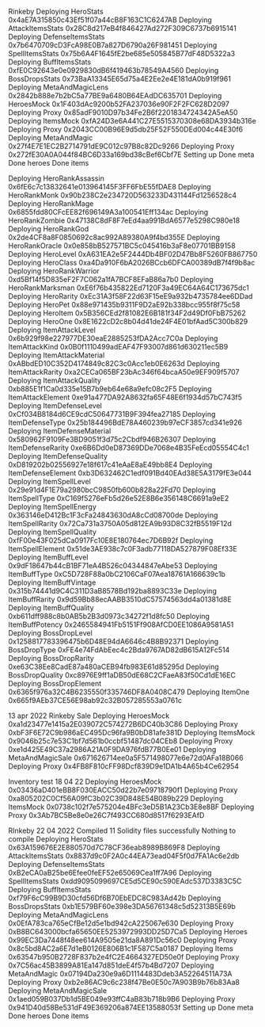 Rinkeby
Deploying HeroStats
0x4aE7A315850c43Ef51f07a44cB8F163C1C6247AB
Deploying AttackItemsStats
0x28C8d217eB4f846427Ad272F309C6737b6915141
Deploying DefenseItemsStats
0x7b6470709cD3FcA98E0B7a827D6790a26F981451
Deploying SpellItemsStats
0x75b6A4F1645fE2be685e505845B77dF48D5322a3
Deploying BuffItemsStats
0xfE0C92643e0e0929830dB6f419463b78549A4560
Deploying BossDropsStats
0x73BaA13345E65d75a4E2Ee2e4E181dA0b919f961
Deploying MetaAndMagicLens
0x2842b888e7b2bC5a77BE9a6480B64EAdDC635701
Deploying HeroesMock
0x1F403dAc9200b52FA237036e90F2F2FC628D2097
Deploying Proxy
0x85adF9010D97b34Fe2B6f2201834724342A5eA50
Deploying ItemsMock
0xfA24D3e6A441C27E5515370308e68DA3934b316e
Deploying Proxy
0x2043CC00B96E9d5db25F52F550DEd004c44E30f6
Deploying MetaAndMagic
0x27f4E7E1EC2B2714791dE9C012c97B8c82Dc9266
Deploying Proxy
0x272fE30A0A044f84BC6D33a169bd38cBef6Cbf7E
Setting up
Done meta
Done heroes
Done items

Deploying HeroRankAssassin
0x6fE6c7c13832641e013964145F3FF6FbE55fDAE8
Deploying HeroRankMonk
0x90b238C2e234720D563233D431144Fd1256528c4
Deploying HeroRankMage
0x6855fdd80CFcEE82f696149A3a100541Eff134ac
Deploying HeroRankZombie
0x47138C8dF8F7eEd4aa991BdA6577e5298C980e18
Deploying HeroRankGod
0x2de4CF8a8F0850692c8ac992A89380A9f4bd355E
Deploying HeroRankOracle
0x0e858bB527571BC5c045416b3aF8e07701BB9158
Deploying HeroLevel
0xA631EA2e5F2444Db4BF02D47Bb8F5260FB867750
Deploying HeroClass
0xa4Da910F6bA2026BCcb6DFCA00389dB7f4f9b8ac
Deploying HeroRankWarrior
0xd5Bf14f5D835eF2F7C062a1fA7BCF8EFaB86a7b0
Deploying HeroRankMarksman
0xE6f76b435822Ed7120F3a49EC64A64C173675dc1
Deploying HeroRarity
0xEc31A3f58F22d63F15eE9a932b4735784ee6DDad
Deploying HeroPet
0x88e971435b9311F9D2aE92b338bcc955f8f75c58
Deploying HeroItem
0x5B356CEd2f81082E6B181f34F2d49Df0FbB75262
Deploying HeroOne
0x8E1622cD2c8b04d41de24F4E01bfAad5C300b829
Deploying ItemAttackLevel
0x6b929f98e227977DE30eaE2885253fDA2Acc7C0a
Deploying ItemAttackKind
0x0B0f1110499adEAF47F93007d861d630211ec5B9
Deploying ItemAttackMaterial
0xABbdED10C352D4174849c82C3c0Acc1eb0E6263d
Deploying ItemAttackRarity
0xa2CECa065BF23bAc346f64bcaA50e9EF909f5707
Deploying ItemAttackQuality
0xb885E1f1Ca0d335e15B7b9eb64e68a9efc08c2F5
Deploying ItemAttackElement
0xe91a477DA92A8632fa65F48E6f1934d57bC743f5
Deploying ItemDefenseLevel
0xCf034B8184d6CE9cdC50647731B9F394fea27185
Deploying ItemDefenseType
0x25b184496BdE78A460239b97eCF3857cd341e926
Deploying ItemDefenseMaterial
0x580962F9109Fe3BD9051f3d75c2Cbdf946B26307
Deploying ItemDefenseRarity
0xe6B6Dd0eD87369DDe7068e4B35FeEcd05554C4c1
Deploying ItemDefenseQuality
0xD819202b02556927e18f617c41eAaE8aE49bb8E4
Deploying ItemDefenseElement
0xb3D632462C1edf091Bd40EAd38E5A3179fE3e044
Deploying ItemSpellLevel
0x29e91d4F1E79a2980bcC9850fb600b828a22Fd70
Deploying ItemSpellType
0xC169f5276eFb5d26e52E8B6e356148C6691a9eE2
Deploying ItemSpellEnergy
0x363146eD412Bc1F3cFa24843630dA8cCd08700de
Deploying ItemSpellRarity
0x72Ca731a3750A05d812EA9b93D8C32fB5519F12d
Deploying ItemSpellQuality
0xfF00e43F025dCa0917Fc10E8E180764ec7D6B92f
Deploying ItemSpellElement
0x51de3AE938c7c0F3adb77118DA527879F08Ef33E
Deploying ItemBuffLevel
0x9dF18647b44cB1BF71eA4B526c04344847eAbe53
Deploying ItemBuffType
0xC5D728F88a0bC2106CaF07Aea18761A166639c1b
Deploying ItemBuffVintage
0x315b74441d9C4C311D3aB8578Bd192ba8893C33e
Deploying ItemBuffRarity
0x9d59Bb88ecAABB3510dC57574563dd4a01381d8E
Deploying ItemBuffQuality
0xb611dff988c8b0AB5b2B3d0973c34272f1d8fc50
Deploying ItemBuffPotency
0x2465584941Fb5151Ff908AfCD0EE1086A9581A51
Deploying BossDropLevel
0x1258817783396475b6D48E94dA6646c4B8B92371
Deploying BossDropType
0xFE4e74FdAbEec4c2Bda9767AD82dB615A12Fc514
Deploying BossDropRarity
0xe63C38Ee8CadE87a480aCEB94fb983E61d85295d
Deploying BossDropQuality
0xc8976E9ff1aDB50dE68C2CFaeA83f50Cd1dE16EC
Deploying BossDropElement
0x6365f976a32C4B6235550f335746DF8A0408C479
Deploying ItemOne
0x665f9AEb37CE56E98ab92c32B057285553a0761c

13 apr 2022
Rinkeby Sale
Deploying HeroesMock
0xa1d23477e1415a2E039072C574272B6DC40b3C86
Deploying Proxy
0xbF3F6E72C9b986aEC495Dc96fa9B0bD81afe381D
Deploying ItemsMock
0x9046b25c7e53C1bf7d561b0ccbf51487dc04CEb8
Deploying Proxy
0xe1d425E49C37a2986A21A0F9DA976fdB77B0Ee01
Deploying MetaAndMagicSale
0x671626714ee0a5F571498077e6e72d0AFa18B066
Deploying Proxy
0x4FB8F810cFF98Dcf839D9e1DA1b4A65b4Ce62954


Inventory test
18 04 22
Deploying HeroesMock
0x03436aD401eBB8F030EACC50d22b7e09718790f1
Deploying Proxy
0xa805202C0Cf56A09fC3b02C39D848E54B089b229
Deploying ItemsMock
0x0738c102f7e575204e4BFc3eD5B1A23Cb3E8e8BF
Deploying Proxy
0x3Ab7BC5Be8e0e26C7f493CC680d8517f6293EAfD


RInkeby 22 04 2022
Compiled 11 Solidity files successfully
Nothing to compile
Deploying HeroStats
0x63A159676E2E880570d7C78CF36eab8989B869F8
Deploying AttackItemsStats
0x8837d9c0F2A0c44EA73ead04F5f0d7FA1Ac6e2db
Deploying DefenseItemsStats
0xB2eCA0aB25be6Efee0feEF52e65069Cea1ff7A96
Deploying SpellItemsStats
0xdd9095099697CE5d5CE90c590EAdc537D3383C5C
Deploying BuffItemsStats
0xf79F6cC99B9D30cfd56Df6B70EbEDC8C983Ad42b
Deploying BossDropsStats
0xb1E579BF60e398e3DA56761348c5d52313B5E69b
Deploying MetaAndMagicLens
0x0EfA783ca765eCfBe12d5e1bd942cA225067e630
Deploying Proxy
0xB8BC643000bcfa65650EE5253972993DD25D7Ca5
Deploying Heroes
0x99EC3Da7448f48ee614A9505e21da8A891Dc56c0
Deploying Proxy
0x8c5bd8AC2a6E7d1eB0126E806B1c1F587C5a0187
Deploying Items
0x63547b950B2728F837b2e4fC2E4664327ED50e0f
Deploying Proxy
0x7C56ac45B3899A81Ea147d851deE4f57b4Bd7207
Deploying MetaAndMagic
0x07194Da230e9a6D1114483Ddeb3A52264511A73A
Deploying Proxy
0xb2e86AC9c6c238f47Be0E50c7A903B9b76b83Aa8
Deploying MetaAndMagicSale
0x1aed059B037Db1d5BE049e93ffC4aB83b718b9B6
Deploying Proxy
0x941D40d58Be531dF49E369206a874EE13588053f
Setting up
Done meta
Done heroes
Done items
